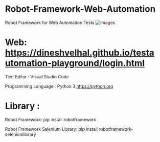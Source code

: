 # Robot-Framework-Web-Automation
Robot Framework for Web Automation Tests
![images](https://github.com/rentasitorus28/Robot-Framework-Web-Automation-Test/assets/119556837/ea92cd3f-c4fe-4779-88fa-6352c3a4dc1c)

# Web: https://dineshvelhal.github.io/testautomation-playground/login.html

Text Editor :
Visual Studio Code

Programming Language : Python 3
https://python.org

# Library :
Robot Framework:
pip install robotframework

Robot Framework Selenium Library:
pip install robotframework-seleniumlibrary
